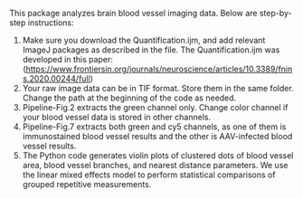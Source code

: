 This package analyzes brain blood vessel imaging data. Below are step-by-step instructions:
1. Make sure you download the Quantification.ijm, and add relevant ImageJ packages as described in the file. The Quantification.ijm was developed in this paper: (https://www.frontiersin.org/journals/neuroscience/articles/10.3389/fnins.2020.00244/full)
2. Your raw image data can be in TIF format. Store them in the same folder. Change the path at the beginning of the code as needed.
3. Pipeline-Fig.2 extracts the green channel only. Change color channel if your blood vessel data is stored in other channels.
4. Pipeline-Fig.7 extracts both green and cy5 channels, as one of them is immunostained blood vessel results and the other is AAV-infected blood vessel results.
5. The Python code generates violin plots of clustered dots of blood vessel area, blood vessel branches, and nearest distance parameters. We use the linear mixed effects model to perform statistical comparisons of grouped repetitive measurements.   
